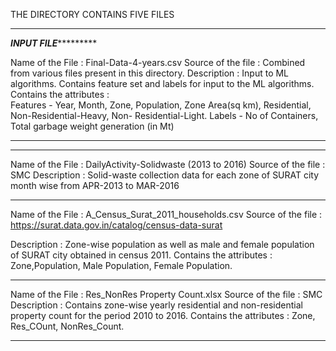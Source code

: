 THE DIRECTORY CONTAINS FIVE FILES

-------------------------------------------------------------------------------------------------------------------------------------------

*************************************INPUT FILE**********************************************	
	
Name of the File : Final-Data-4-years.csv
Source of the file : Combined from various files present in this directory.
Description : Input to ML algorithms.
	Contains feature set and labels for input to the ML algorithms.
	Contains the attributes :  
		Features - Year, Month, Zone, Population, Zone Area(sq km), Residential, Non-Residential-Heavy, Non- Residential-Light.
		Labels -  No of Containers, Total garbage weight generation (in Mt)


********************************************************************************************

-------------------------------------------------------------------------------------------------------------------------------------------

Name of the File : DailyActivity-Solidwaste (2013 to 2016)
Source of the file : SMC
Description : Solid-waste collection data for each zone of SURAT city month wise from APR-2013 to MAR-2016

-------------------------------------------------------------------------------------------------------------------------------------------

Name of the File : A_Census_Surat_2011_households.csv
Source of the file : https://surat.data.gov.in/catalog/census-data-surat

Description : Zone-wise population as well as male and female population of SURAT city obtained in census 2011.
	Contains the attributes : Zone,Population, Male Population, Female Population. 
	
-------------------------------------------------------------------------------------------------------------------------------------------
	
Name of the File : Res_NonRes Property Count.xlsx
Source of the file : SMC
Description : Contains zone-wise yearly residential and non-residential property count for the period 2010 to 2016.
	Contains the attributes : Zone, Res_COunt, NonRes_Count.
	
-------------------------------------------------------------------------------------------------------------------------------------------
